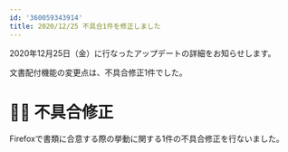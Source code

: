 ```yaml
---
id: '360059343914'
title: 2020/12/25 不具合1件を修正しました
---
```

2020年12月25日（金）に行なったアップデートの詳細をお知らせします。

文書配付機能の変更点は、不具合修正1件でした。

# 👨‍⚕️ 不具合修正

Firefoxで書類に合意する際の挙動に関する1件の不具合修正を行ないました。
